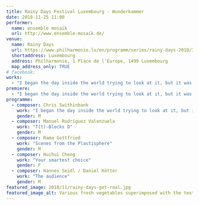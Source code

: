 ```yaml
---
title: Rainy Days Festival Luxembourg - Wunderkammer
date: 2018-11-25 11:00
performer:
  name: ensemble mosaik
  url: http://www.ensemble-mosaik.de/
venue:
  name: Rainy Days
  url: https://www.philharmonie.lu/en/programm/series/rainy-days-2018/315
  shortaddress: Luxembourg
  address: Philharmonie, 1 Place de l’Europe, 1499 Luxembourg
  map_address_only: TRUE
# facebook:
works:
  - "I began the day inside the world trying to look at it, but it was lying on my face, making it hard to see."
premiere:
  - "I began the day inside the world trying to look at it, but it was lying on my face, making it hard to see."
programme:
  - composer: Chris Swithinbank
    work: "I began the day inside the world trying to look at it, but it was lying on my face, making it hard to see."
    gender: M
  - composer: Manuel Rodríguez Valenzuela
    work: "T(t)-Blocks D"
    gender: M
  - composer: Rama Gottfried
    work: "Scenes from the Plastisphere"
    gender: M
  - composer: Huihui Cheng
    work: "Your smartest choice"
    gender: F
  - composer: Hannes Seidl / Daniel Kötter
    work: "The audience"
    gender: M
featured_image: 2018/11/rainy-days-get-real.jpg
featured_image_alt: Various fresh vegetables superimposed with the text “get real”
---
```

